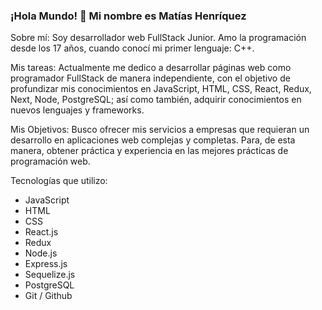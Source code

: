 ### ¡Hola Mundo! 👋 Mi nombre es Matías Henríquez

Sobre mí:
Soy desarrollador web FullStack Junior.
Amo la programación desde los 17 años, cuando conocí mi primer lenguaje: C++.

Mis tareas:
Actualmente me dedico a desarrollar páginas web como programador FullStack de manera independiente, con el objetivo de profundizar mis conocimientos en JavaScript, HTML, CSS, React, Redux, Next, Node, PostgreSQL; así como también, adquirir conocimientos en nuevos lenguajes y frameworks.

Mis Objetivos:
Busco ofrecer mis servicios a empresas que requieran un desarrollo en aplicaciones web complejas y completas. Para, de esta manera, obtener práctica y experiencia en las mejores prácticas de programación web.

Tecnologías que utilizo:
- JavaScript
- HTML
- CSS
- React.js
- Redux
- Node.js
- Express.js
- Sequelize.js
- PostgreSQL
- Git / Github


<!--
**MatHenriquez/MatHenriquez** is a ✨ _special_ ✨ repository because its `README.md` (this file) appears on your GitHub profile.

Here are some ideas to get you started:

- 🔭 I’m currently working on ...
- 🌱 I’m currently learning ...
- 👯 I’m looking to collaborate on ...
- 🤔 I’m looking for help with ...
- 💬 Ask me about ...
- 📫 How to reach me: ...
- 😄 Pronouns: ...
- ⚡ Fun fact: ...
-->
